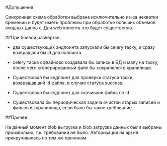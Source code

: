 #Допущения

Синхронная схема обработки выбрана исключительно из-за нехватки времении и будет
иметь проблемы при обработке больших объемов входных данных.
Для web клиента это будет существенно.

##При боевой развертке:

* два существующих эндпоинта запускали бы celery таску,
и сразу возвращали бы id для поллинга.

* celery таска офлайново создавала бы запись в БД и мапу на таску, после чего
сгенерированный файл бы сохранялся в хранилище.

* Существовал бы эндпоинт для проверки статуса таски, возвращавший id файла,
 в случае статуса success.
 
* Существовал бы эндпоинт для скачивани файла по id.

* Существовала бы периодическая задача очистки старых записей и файлов из хранилища,
 если было бы такое треблвание.

##Прочее

На данный момент blob выгрузка и blob загрузка данных были выбраны произвольно, т.к. требований не было.
Авторизация на api не прикручивалась по тем же причинам.